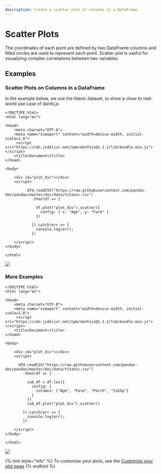 ```yaml
---
description: Create a scatter plot of columns in a DataFrame
---
```


# Scatter Plots

The coordinates of each point are defined by two DataFrame columns and filled circles are used to represent each point. Scatter plot is useful for visualizing complex correlations between two variables.

## Examples

### Scatter Plots on Columns in a DataFrame

In the example below, we use the titanic dataset, to show a close to real-world use case of danfo.js

```markup
<!DOCTYPE html>
<html lang="en">

<head>
    <meta charset="UTF-8">
    <meta name="viewport" content="width=device-width, initial-scale=1.0">
     <script src="https://cdn.jsdelivr.net/npm/danfojs@1.1.2/lib/bundle.min.js"></script>
    <title>Document</title>
</head>

<body>

    <div id="plot_div"></div>
    <script>

          dfd.readCSV("https://raw.githubusercontent.com/pandas-dev/pandas/master/doc/data/titanic.csv")
            .then(df => {
      
              df.plot("plot_div").scatter({
                config: { x: "Age", y: "Fare" }
              })
      
            }).catch(err => {
              console.log(err);
            })

    </script>
</body>

</html>
```

![](<../../.gitbook/assets/newplot-8- (1).png>)

### More Examples

```markup
<!DOCTYPE html>
<html lang="en">

<head>
    <meta charset="UTF-8">
    <meta name="viewport" content="width=device-width, initial-scale=1.0">
     <script src="https://cdn.jsdelivr.net/npm/danfojs@1.1.2/lib/bundle.min.js"></script>
    <title>Document</title>
</head>

<body>

    <div id="plot_div"></div>
    <script>

      dfd.readCSV("https://raw.githubusercontent.com/pandas-dev/pandas/master/doc/data/titanic.csv")
        .then(df => {
  
          sub_df = df.loc({
            config: {
              columns: ["Age", "Fare", "Parch", "SibSp"]
            }
          })
          sub_df.plot("plot_div").scatter()
  
        }).catch(err => {
          console.log(err);
        })

    </script>
</body>

</html>
```

![](../../.gitbook/assets/newplot-19-.png)

{% hint style="info" %}
To customize your plots, see the [Customize your plot page](configuring-your-plots.md)
{% endhint %}

